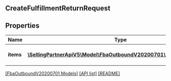 ## CreateFulfillmentReturnRequest

## Properties

Name | Type | Description | Notes
------------ | ------------- | ------------- | -------------
**items** | [**\SellingPartnerApiV5\Model\FbaOutboundV20200701\CreateReturnItem[]**](CreateReturnItem.md) | An array of items to be returned. |

[[FbaOutboundV20200701 Models]](../) [[API list]](../../Api) [[README]](../../../README.md)
